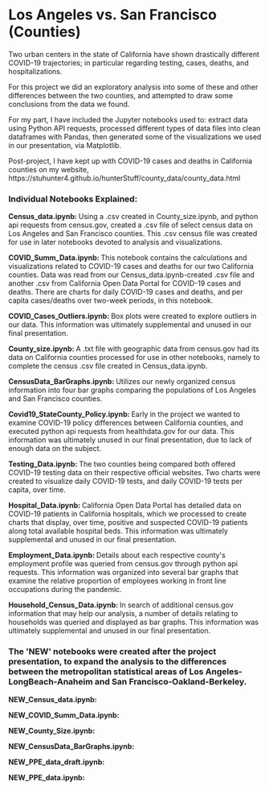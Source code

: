 # Los Angeles vs. San Francisco (Counties)
<p>Two urban centers in the state of California have shown drastically different COVID-19 trajectories; in particular regarding testing, cases, deaths, and hospitalizations.</p>
<p>For this project we did an exploratory analysis into some of these and other differences between the two counties, and attempted to draw some conclusions from the data we found.</p>
<p>For my part, I have included the Jupyter notebooks used to: extract data using Python API requests, processed different types of data files into clean dataframes with Pandas, then generated some of the visualizations we used in our presentation, via Matplotlib.</p>
<p>Post-project, I have kept up with COVID-19 cases and deaths in California counties on my website, https://stuhunter4.github.io/hunterStuff/county_data/county_data.html</p>
<h3>Individual Notebooks Explained:</h3>
<p><strong>Census_data.ipynb: </strong>Using a .csv created in County_size.ipynb, and python api requests from census.gov, created a .csv file of select census data on Los Angeles and San Francisco counties.  This .csv census file was created for use in later notebooks devoted to analysis and visualizations.</p>
<p><strong>COVID_Summ_Data.ipynb: </strong>This notebook contains the calculations and visualizations related to COVID-19 cases and deaths for our two California counties.  Data was read from our Census_data.ipynb-created .csv file and another .csv from California Open Data Portal for COVID-19 cases and deaths.  There are charts for daily COVID-19 cases and deaths, and per capita cases/deaths over two-week periods, in this notebook.</p>
<p><strong>COVID_Cases_Outliers.ipynb: </strong>Box plots were created to explore outliers in our data.  This information was ultimately supplemental and unused in our final presentation.</p>
<p><strong>County_size.ipynb: </strong>A .txt file with geographic data from census.gov had its data on California counties processed for use in other notebooks, namely to complete the census .csv file created in Census_data.ipynb.</p>
<p><strong>CensusData_BarGraphs.ipynb: </strong>Utilizes our newly organized census information into four bar graphs comparing the populations of Los Angeles and San Francisco counties.</p>
<p><strong>Covid19_StateCounty_Policy.ipynb: </strong>Early in the project we wanted to examine COVID-19 policy differences between California counties, and executed python api requests from healthdata.gov for our data.  This information was ultimately unused in our final presentation, due to lack of enough data on the subject.</p>
<p><strong>Testing_Data.ipynb: </strong>The two counties being compared both offered COVID-19 testing data on their respective official websites.  Two charts were created to visualize daily COVID-19 tests, and daily COVID-19 tests per capita, over time.</p>
<p><strong>Hospital_Data.ipynb: </strong>California Open Data Portal has detailed data on COVID-19 patients in California hospitals, which we processed to create charts that display, over time, positive and suspected COVID-19 patients along total available hospital beds.  This information was ultimately supplemental and unused in our final presentation.</p>
<p><strong>Employment_Data.ipynb: </strong>Details about each respective county's employment profile was queried from census.gov through python api requests.  This information was organized into several bar graphs that examine the relative proportion of employees working in front line occupations during the pandemic.</p>
<p><strong>Household_Census_Data.ipynb: </strong>In search of additional census.gov information that may help our analysis, a number of details relating to households was queried and displayed as bar graphs.  This information was ultimately supplemental and unused in our final presentation.</p>
<h3>The 'NEW' notebooks were created after the project presentation, to expand the analysis to the differences between the metropolitan statistical areas of Los Angeles-LongBeach-Anaheim and San Francisco-Oakland-Berkeley.</h3>
<p><strong>NEW_Census_data.ipynb: </strong></p>
<p><strong>NEW_COVID_Summ_Data.ipynb: </strong></p>
<p><strong>NEW_County_Size.ipynb: </strong></p>
<p><strong>NEW_CensusData_BarGraphs.ipynb: </strong></p>
<p><strong>NEW_PPE_data_draft.ipynb: </strong></p>
<p><strong>NEW_PPE_data.ipynb: </strong></p>
